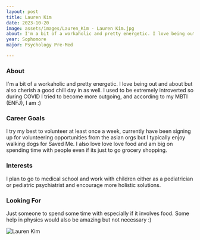 ```yaml
---
layout: post
title: Lauren Kim 
date: 2023-10-20
image: assets/images/Lauren_Kim - Lauren Kim.jpg
about: I'm a bit of a workaholic and pretty energetic. I love being out and about but also cherish a good chill day in as well. I used to be extremely introverted so during COVID I tried to become more outgoing, and according to my MBTI (ENFJ), I am :)
year: Sophomore
major: Psychology Pre-Med 

---
```


### About

I'm a bit of a workaholic and pretty energetic. I love being out and about but also cherish a good chill day in as well. I used to be extremely introverted so during COVID I tried to become more outgoing, and according to my MBTI (ENFJ), I am :)

### Career Goals

I try my best to volunteer at least once a week, currently have been signing up for volunteering opportunities from the asian orgs but I typically enjoy walking dogs for Saved Me. I also love love love food and am big on spending time with people even if its just to go grocery shopping. 

### Interests

I plan to go to medical school and work with children either as a pediatrician or pediatric psychiatrist and encourage more holistic solutions. 

### Looking For

Just someone to spend some time with especially if it involves food. Some help in physics would also be amazing but not necessary :)

<div class="text-center my-5">
    <img src="https://sase-drexel.github.io/mentorship-2023/assets/images/Lauren_Kim - Lauren Kim.jpg" alt="Lauren Kim" class="rounded post-img" />
</div>
